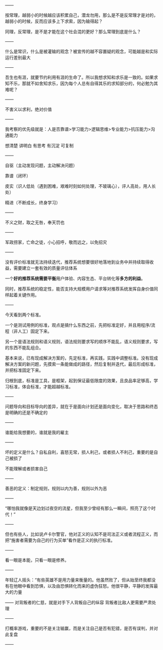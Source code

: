 ——

按常理，越弱小的时候越应该积累自己，潜龙勿用，那么是不是反常理才是对的，越弱小的时候，反而应该多上下求索，因为输得起？

同理，反常理，是不是才能在这个社会混的更好？那么常理到底是什么？

——

什么是常识，什么是被灌输的观念？被宣传的越不容置疑的观念，可能越是和实际运行差别最大

——

吾生也有涯，就要节约利用有涯的生命了。所以我想求知和求乐是一致的。如果求知不乐，那就不如舍知求乐，因为每个人总有自得其乐的求知部分的，何必勉为其难呢？

——

不害义以求利，绝对价值

——

我考察的优先级就是：人是否靠谱>学习能力>逻辑思维>专业能力>抗压能力>沟通能力

想清楚 讲明白 有思考 有沉淀 可复制

——

自驱（主动发现问题，主动解决问题）

靠谱（闭环）

皮实（识人低处（遇到困难，艰难时刻如何处理，不玻璃心），评人高处，用人长处）

精进（不断成长，终身学习）

——

不义之财，取之无咎，奉天罚也

——

军政捞家，亡命之徒，小心招呼，敬而远之，以免招灾

——

没有评价标准就无法持续迭代，推荐系统想要很好地落地到业务中并持续取得收益，需要建立一套有效的质量评估体系

一个**好的推荐系统需要平衡**用户体验、内容生态、平台转化等**多方的利益**。

同时，推荐系统的稳定性，能否支持大规模用户请求等对推荐系统发挥自身价值同样起着关键作用。

——

今天看到两个标准。

一个是测试用例的标准，观点是搞什么东西之前，先把标准定好，并且用程序/流程（非人工）固定下来。

另一个是语法规则和语义规则，语法规则要求写的顺序不能乱，语义规则要求，写的东西不能乱组合。

基本来说，已有现成解决方案的，先定标准，再实践，实践中调整标准。没有现成解决方案的新问题，先摸索一条能做成的路径，然后复制并迭代，最后形成标准，并把标准固定下来。

归根到底，标准是工具，是框架，起到保证最低限度的效果，且良品率足够高，学习标准，体会标准，才能超越标准。

——

问题导向和目标导向的差异，就在于是面向计划还是面向变化，取决于思路和终态是明确的还是不确定的

——

谁能给我想要的，谁就是我的雇主

——

坏的定义是什么？自私自利，喜怒无常，损人利己，或者损人不利己，重要的是自己被损了

不能理解或者损害自己

——

善恶的定义：制定规则，规则以内为善，规则以外为恶

——

“哪怕我就像是天边划过夜空的流星，但我至少曾经有那么一瞬间，照亮了这个时代！”

——

但也有些人，比如说卢卡尔警官，他对正义的认知不是司法正义或者流程正义，而把“施害者需要为自己的行为买单”看作是正义的执行标准。

——

看一眼是本能，只看一眼是修养。

——

年轻辽人摇头：“有些英雄不是用力量来衡量的。他虽然败了，但从始至终我都没有在他眼中看到恐惧，以及由恐惧转化而来的虚伪狂怒。他很平静，平静的发挥最大的力量

——
对背叛者的仁慈，就是对手下人背叛自己的纵容
背叛者比敌人更需要严肃处理

——

打概率游戏，重要的不是关注输赢，而是关注自己是否有犯错，是否有误判，并对此复盘

——

